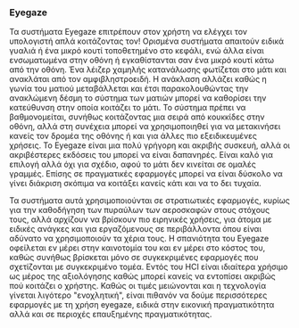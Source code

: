 ### Eyegaze

Τα συστήματα Eyegaze επιτρέπουν στον χρήστη να ελέγχει τον υπολογιστή απλά κοιτάζοντας τον! Ορισμένα συστήματα απαιτούν ειδικά γυαλιά ή ένα μικρό κουτί τοποθετημένο στο κεφάλι, ενώ άλλα είναι ενσωματωμένα στην οθόνη ή εγκαθίστανται σαν ένα μικρό κουτί κάτω από την οθόνη. Ένα λέιζερ χαμηλής κατανάλωσης φωτίζεται στο μάτι και ανακλάται από τον αμφιβληστροειδή. Η ανάκλαση αλλάζει καθώς η γωνία του ματιού μεταβάλλεται και έτσι παρακολουθώντας την ανακλώμενη δέσμη το σύστημα των ματιών μπορεί να καθορίσει την κατεύθυνση στην οποία κοιτάζει το μάτι. Το σύστημα πρέπει να βαθμονομείται, συνήθως κοιτάζοντας μια σειρά από κουκκίδες στην οθόνη, αλλά στη συνέχεια μπορεί να χρησιμοποιηθεί για να μετακινήσει κανείς τον δρομέα της οθόνης ή και για άλλες πιο εξειδικευμένες χρήσεις. Το Eyegaze είναι μια πολύ γρήγορη και ακριβής συσκευή, αλλά οι ακριβέστερες εκδόσεις του μπορεί να είναι δαπανηρές. Είναι καλό για επιλογή αλλά όχι για σχέδιο, αφού το μάτι δεν κινείται σε ομαλές γραμμές. Επίσης σε πραγματικές εφαρμογές μπορεί να είναι δύσκολο να γίνει διάκριση σκόπιμα να κοιτάξει κανείς κάτι και να το δει τυχαία.

Τα συστήματα αυτά χρησιμοποιούνται σε στρατιωτικές εφαρμογές, κυρίως για την καθοδήγηση των πυραύλων των αεροσκαφών στους στόχους τους, αλλά αρχίζουν να βρίσκουν πιο ειρηνικές χρήσεις, για άτομα με ειδικές ανάγκες και για εργαζόμενους σε περιβάλλοντα όπου είναι αδύνατο να χρησιμοποιούν τα χέρια τους. Η σπανιότητα του Eyegaze οφείλεται εν μέρει στην καινοτομία του και εν μέρει στο κόστος του,
καθώς συνήθως βρίσκεται μόνο σε συγκεκριμένες εφαρμογές που σχετίζονται με συγκεκριμένο τομέα. Εντός του HCI είναι ιδιαίτερα χρήσιμο ως μέρος της αξιολόγησης καθώς μπορεί κανείς να εντοπίσει ακριβώς πού κοιτάζει ο χρήστης. Καθώς οι τιμές μειώνονται και η τεχνολογία γίνεται λιγότερο "ενοχλητική", είναι πιθανόν να δούμε περισσότερες εφαρμογές με τη χρήση eyegaze, ειδικά στην εικονική πραγματικότητα αλλά και σε περιοχές επαυξημένης πραγματικότητας.
